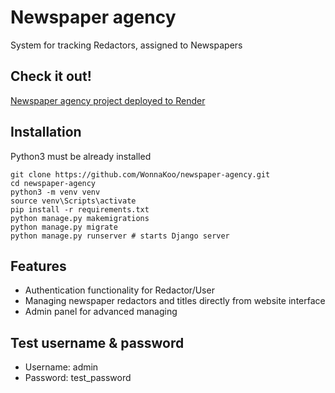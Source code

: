 ﻿# Newspaper agency

System for tracking Redactors, assigned to Newspapers

## Check it out!
[Newspaper agency project deployed to Render](https://newspaper-project.onrender.com/)

## Installation

Python3 must be already installed

```shell
git clone https://github.com/WonnaKoo/newspaper-agency.git
cd newspaper-agency
python3 -m venv venv
source venv\Scripts\activate
pip install -r requirements.txt
python manage.py makemigrations
python manage.py migrate
python manage.py runserver # starts Django server
```

## Features

* Authentication functionality for Redactor/User
* Managing newspaper redactors and titles directly from website interface
* Admin panel for advanced managing


## Test username & password

* Username: admin
* Password: test_password
